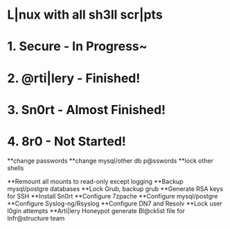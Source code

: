 # L|nux with all sh3ll scr|pts

# 1. Secure			  		- In Progress~
# 2. @rti|lery 			  - Finished!
# 3. Sn0rt  					- Almost Finished!
# 4. 8r0  				  	- Not Started!


**change passwords
**change mysql/other db p@sswords
**lock other shells

**Remount all mounts to read-only except logging
**Backup mysql/postgre databases
**Lock Grub, backup grub
**Generate RSA keys for SSH
**Install Sn0rt
**Configure 7zpache
**Configure mysql/postgre
**Configure Syslog-ng/Rsyslog 
**Configure DN7 and Resolv
**Lock user l0gin attempts
**Arti|lery Honeypot generate Bl@cklist file for Infr@structure team
